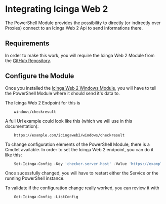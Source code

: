 Integrating Icinga Web 2
=====================================

The PowerShell Module provides the possibility to directly (or indirectly over Proxies) connect to an Icinga Web 2 Api to send informations there.

Requirements
--------------

In order to make this work, you will require the Icinga Web 2 Module from the [GitHub Repository](https://github.com/LordHepipud/icingaweb2-module-windows).

Configure the Module
--------------

Once you installed the [Icinga Web 2 Windows Module](https://github.com/LordHepipud/icingaweb2-module-windows), you will have to tell the PowerShell Module where it should send it's data to.

The Icinga Web 2 Endpoint for this is

```
    windows/checkresult
```

A full Url example could look like this (which we will use in this documentation):

```
    https://example.com/icingaweb2/windows/checkresult
```

To change configuration elements of the PowerShell Module, there is a Cmdlet available. In order to set the Icinga Web 2 endpoint, you can do it like this:

```powershell
    Set-Icinga-Config -Key 'checker.server.host' -Value 'https://example.com/icingaweb2/windows/checkresult'
```

Once sucessfully changed, you will have to restart either the Service or the running PowerShell instance.

To validate if the configuration change really worked, you can review it with

```powershell
    Get-Icinga-Config -ListConfig
```